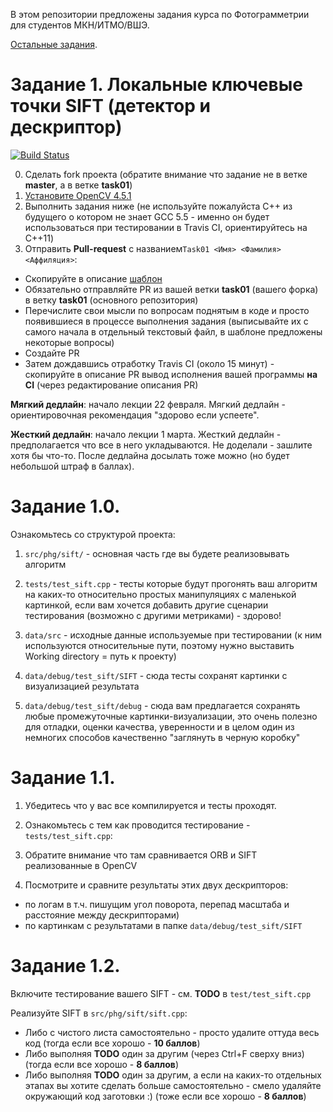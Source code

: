 В этом репозитории предложены задания курса по Фотограмметрии для студентов МКН/ИТМО/ВШЭ.

[Остальные задания](https://github.com/PhotogrammetryCourse/PhotogrammetryTasks2023/).

# Задание 1. Локальные ключевые точки SIFT (детектор и дескриптор)

[![Build Status](https://travis-ci.com/PhotogrammetryCourse/PhotogrammetryTasks2023.svg?branch=task01)](https://travis-ci.com/PhotogrammetryCourse/PhotogrammetryTasks2023)

0. Сделать fork проекта (обратите внимание что задание не в ветке **master**, а в ветке **task01**)
1. [Установите OpenCV 4.5.1](https://github.com/PhotogrammetryCourse/PhotogrammetryTasks2023/blob/task01/CMakeLists.txt#L19-L31)
2. Выполнить задания ниже (не используйте пожалуйста C++ из будущего о котором не знает GCC 5.5 - именно он будет использоваться при тестировании в Travis CI, ориентируйтесь на C++11)
3. Отправить **Pull-request** с названием```Task01 <Имя> <Фамилия> <Аффиляция>```:

 - Скопируйте в описание [шаблон](https://raw.githubusercontent.com/PhotogrammetryCourse/PhotogrammetryTasks2023/task01/.github/pull_request_template.md)
 - Обязательно отправляйте PR из вашей ветки **task01** (вашего форка) в ветку **task01** (основного репозитория)
 - Перечислите свои мысли по вопросам поднятым в коде и просто появившиеся в процессе выполнения задания (выписывайте их с самого начала в отдельный текстовый файл, в шаблоне предложены некоторые вопросы)
 - Создайте PR
 - Затем дождавшись отработку Travis CI (около 15 минут) - скопируйте в описание PR вывод исполнения вашей программы **на CI** (через редактирование описания PR)

**Мягкий дедлайн**: начало лекции 22 февраля. Мягкий дедлайн - ориентировочная рекомендация "здорово если успеете".

**Жесткий дедлайн**: начало лекции 1 марта. Жесткий дедлайн - предполагается что все в него укладываются. Не доделали - зашлите хотя бы что-то. После дедлайна досылать тоже можно (но будет небольшой штраф в баллах).

Задание 1.0.
=========

Ознакомьтесь со структурой проекта:

1. ```src/phg/sift/``` - основная часть где вы будете реализовывать алгоритм

2. ```tests/test_sift.cpp``` - тесты которые будут прогонять ваш алгоритм на каких-то относительно простых манипуляциях с маленькой картинкой, если вам хочется добавить другие сценарии тестирования (возможно с другими метриками) - здорово!

3. ```data/src``` - исходные данные используемые при тестировании (к ним используются относительные пути, поэтому нужно выставить Working directory = путь к проекту)

4. ```data/debug/test_sift/SIFT``` - сюда тесты сохранят картинки с визуализацией результата

5. ```data/debug/test_sift/debug``` - сюда вам предлагается сохранять любые промежуточные картинки-визуализации, это очень полезно для отладки, оценки качества, уверенности и в целом один из немногих способов качественно "заглянуть в черную коробку"

Задание 1.1.
=========

1. Убедитесь что у вас все компилируется и тесты проходят.

2. Ознакомьтесь с тем как проводится тестирование - ```tests/test_sift.cpp```:

3. Обратите внимание что там сравнивается ORB и SIFT реализованные в OpenCV

4. Посмотрите и сравните результаты этих двух дескрипторов:

 - по логам в т.ч. пишущим угол поворота, перепад масштаба и расстояние между дескрипторами)
 - по картинкам с результатами в папке ```data/debug/test_sift/SIFT```

Задание 1.2.
=========

Включите тестирование вашего SIFT - см. **TODO** в ```test/test_sift.cpp```

Реализуйте SIFT в ```src/phg/sift/sift.cpp```:

 - Либо с чистого листа самостоятельно - просто удалите оттуда весь код (тогда если все хорошо - **10 баллов**)
 - Либо выполняя **TODO** один за другим (через Ctrl+F сверху вниз) (тогда если все хорошо - **8 баллов**)
 - Либо выполняя **TODO** один за другим, а если на каких-то отдельных этапах вы хотите сделать больше самостоятельно - смело удаляйте окружающий код заготовки :) (тоже если все хорошо - **8 баллов**)
